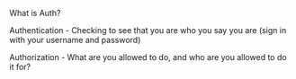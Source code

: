 What is Auth?

Authentication - Checking to see that you are who you say you are (sign in with your username and password)

Authorization - What are you allowed to do, and who are you allowed to do it for?